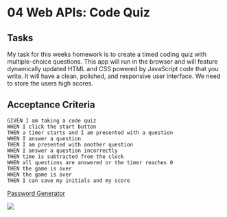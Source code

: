# 04 Web APIs: Code Quiz

## Tasks

My task for this weeks homework is to create a timed coding quiz with multiple-choice questions. This app will run in the browser and will feature dynamically updated HTML and CSS powered by JavaScript code that you write. It will have a clean, polished, and responsive user interface. We need to store the users high scores.

## Acceptance Criteria

```
GIVEN I am taking a code quiz
WHEN I click the start button
THEN a timer starts and I am presented with a question
WHEN I answer a question
THEN I am presented with another question
WHEN I answer a question incorrectly
THEN time is subtracted from the clock
WHEN all questions are answered or the timer reaches 0
THEN the game is over
WHEN the game is over
THEN I can save my initials and my score
```

<a href="https://crumwj22.github.io/code-quiz/">Password Generator</a>

<img src="assets/images/code-quiz-picture.png">